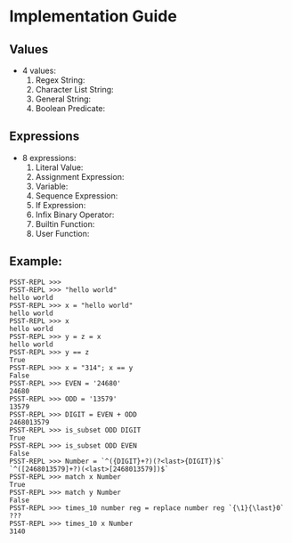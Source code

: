 # Implementation Guide

## Values

* 4 values:
	1. Regex String: 
    2. Character List String: 
    3. General String: 
    4. Boolean Predicate: 

## Expressions
* 8 expressions:
    1. Literal Value: 
    2. Assignment Expression: 
    3. Variable:
    4. Sequence Expression: 
    5. If Expression: 
    6. Infix Binary Operator:
    7. Builtin Function:
    8. User Function: 

##

## Example:
```
PSST-REPL >>>
PSST-REPL >>> "hello world"
hello world
PSST-REPL >>> x = "hello world"
hello world
PSST-REPL >>> x
hello world
PSST-REPL >>> y = z = x
hello world
PSST-REPL >>> y == z
True
PSST-REPL >>> x = "314"; x == y  
False
PSST-REPL >>> EVEN = '24680'
24680
PSST-REPL >>> ODD = '13579'
13579
PSST-REPL >>> DIGIT = EVEN + ODD
2468013579
PSST-REPL >>> is_subset ODD DIGIT
True
PSST-REPL >>> is_subset ODD EVEN
False
PSST-REPL >>> Number = `^({DIGIT}+?)(?<last>{DIGIT})$` 
`^([2468013579]+?)(<last>[2468013579])$`
PSST-REPL >>> match x Number
True
PSST-REPL >>> match y Number
False
PSST-REPL >>> times_10 number reg = replace number reg `{\1}{\last}0`
???
PSST-REPL >>> times_10 x Number
3140
```